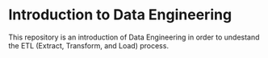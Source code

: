 # Introduction to Data Engineering
This repository is an introduction of Data Engineering in order to undestand the ETL (Extract, Transform, and Load) process.

